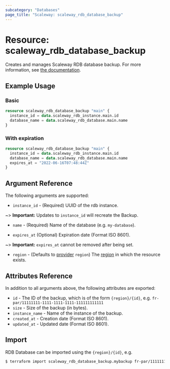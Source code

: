 ```yaml
---
subcategory: "Databases"
page_title: "Scaleway: scaleway_rdb_database_backup"
---
```


# Resource: scaleway_rdb_database_backup

Creates and manages Scaleway RDB database backup.
For more information, see [the documentation](https://developers.scaleway.com/en/products/rdb/api).

## Example Usage

### Basic

```terraform
resource scaleway_rdb_database_backup "main" {
  instance_id = data.scaleway_rdb_instance.main.id
  database_name = data.scaleway_rdb_database.main.name
}
```

### With expiration

```terraform
resource scaleway_rdb_database_backup "main" {
  instance_id = data.scaleway_rdb_instance.main.id
  database_name = data.scaleway_rdb_database.main.name
  expires_at = "2022-06-16T07:48:44Z"
}
```

## Argument Reference

The following arguments are supported:

- `instance_id` - (Required) UUID of the rdb instance.

~> **Important:** Updates to `instance_id` will recreate the Backup.

- `name` - (Required) Name of the database (e.g. `my-database`).

- `expires_at` (Optional) Expiration date (Format ISO 8601).

~> **Important:** `expires_at` cannot be removed after being set.

- `region` - (Defaults to [provider](../index.md#region) `region`) The [region](../guides/regions_and_zones.md#regions) in which the resource exists.

## Attributes Reference

In addition to all arguments above, the following attributes are exported:

- `id` - The ID of the backup, which is of the form `{region}/{id}`, e.g. `fr-par/11111111-1111-1111-1111-111111111111`
- `size` - Size of the backup (in bytes).
- `instance_name` - Name of the instance of the backup.
- `created_at` - Creation date (Format ISO 8601).
- `updated_at` - Updated date (Format ISO 8601).

## Import

RDB Database can be imported using the `{region}/{id}`, e.g.

```bash
$ terraform import scaleway_rdb_database_backup.mybackup fr-par/11111111-1111-1111-1111-111111111111
```
